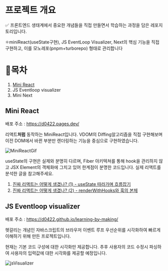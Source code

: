 # 프로젝트 개요

✅ 프론트엔드 생태계에서 중요한 개념들을 직접 만들면서 학습하는 과정을 담은 레포지토리입니다.

⚛️miniReact(useState구현), JS EventLoop Visualizer, Next의 핵심 기능을 직접구현하고, 이를 모노레포(pnpm+turborepo) 형태로 관리합니다

# 📄목차

1. [Mini React](https://github.com/d0422/learning-by-making/tree/main/apps/miniReact)
2. JS Eventloop visualizer
3. Mini Next

## Mini React

배포 주소 : https://d0422.pages.dev/

리액트**처럼** 동작하는 MiniReact입니다.
VDOM의 Diffing알고리즘을 직접 구현해보며 이전 DOM에서 바뀐 부분만 렌더링하는 기능을 중심으로 구현하였습니다.

![MiniReactGif](https://github.com/d0422/learning-by-making/assets/99241871/cb31ed63-a6ed-4f10-b1ad-59a114ad0967)

useState의 구현은 실제와 분명히 다르며, Fiber 아키텍쳐를 통해 hook을 관리하지 않고 JSX Element의 객체화에 그치고 있어 한계점이 분명한 코드입니다.
실제 리액트를 분석한 글을 참고해주세요.

1. [진짜 리액트는 어떻게 생겼나? (1) - useState 따라가며 흐름잡기](https://0422.tistory.com/321)
2. [진짜 리액트는 어떻게 생겼나? (2) - renderWithHooks와 훅의 본체](https://0422.tistory.com/322)

## JS Eventloop visualizer

배포 주소 : https://d0422.github.io/learning-by-making/

헷갈리는 개념인 자바스크립트의 브라우저 이벤트 루프 우선순위를 시각화하여 빠르게 이해하기 위해 만든 프로젝트입니다.

현재는 기본 코드 구성에 대한 시각화만 제공합니다.
추후 사용자의 코드 수정시 파싱하여 사용자의 입력값에 대한 시각화를 제공할 예정입니다.

![jsVisualizer](https://github.com/d0422/learning-by-making/assets/99241871/383519cc-4c0d-4d5b-bf7a-6815cbf0bcc9)
